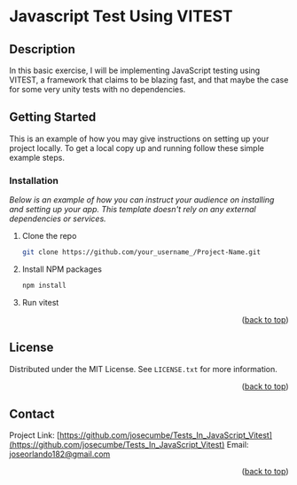 # Javascript Test Using VITEST

## Description

In this basic exercise, I will be implementing JavaScript testing using VITEST, a framework that
claims to be blazing fast, and that maybe the case for some very unity tests with no dependencies.

<!-- GETTING STARTED -->
## Getting Started

This is an example of how you may give instructions on setting up your project locally.
To get a local copy up and running follow these simple example steps.

### Installation

_Below is an example of how you can instruct your audience on installing and setting up your app. This template doesn't rely on any external dependencies or services._


1. Clone the repo
   ```sh
   git clone https://github.com/your_username_/Project-Name.git
   ```
2. Install NPM packages
   ```sh
   npm install
   ```
3. Run vitest


<p align="right">(<a href="#readme-top">back to top</a>)</p>




<!-- LICENSE -->
## License

Distributed under the MIT License. See `LICENSE.txt` for more information.

<p align="right">(<a href="#readme-top">back to top</a>)</p>



<!-- CONTACT -->
## Contact

Project Link: [https://github.com/josecumbe/Tests_In_JavaScript_Vitest](https://github.com/josecumbe/Tests_In_JavaScript_Vitest)
Email: joseorlando182@gmail.com

<p align="right">(<a href="#readme-top">back to top</a>)</p>



